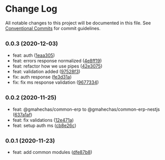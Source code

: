 # Change Log

All notable changes to this project will be documented in this file.
See [Conventional Commits](https://conventionalcommits.org) for commit guidelines.

## <small>0.0.3 (2020-12-03)</small>

* feat: auth ([1eaa305](https://github.com/gmahechas/erp/commit/1eaa305))
* feat: errors response normalized ([4e8ff19](https://github.com/gmahechas/erp/commit/4e8ff19))
* feat: refactor how we use pipes ([42e3075](https://github.com/gmahechas/erp/commit/42e3075))
* feat: validation added ([97528f3](https://github.com/gmahechas/erp/commit/97528f3))
* fix: auth response ([fe3d31a](https://github.com/gmahechas/erp/commit/fe3d31a))
* fix: fix ms response validation ([9677334](https://github.com/gmahechas/erp/commit/9677334))





## <small>0.0.2 (2020-11-25)</small>

* feat: @gmahechas/common-erp to @gmahechas/common-erp-nestjs ([637a1af](https://github.com/gmahechas/erp/commit/637a1af))
* feat: fix validations ([12e471a](https://github.com/gmahechas/erp/commit/12e471a))
* feat: setup auth ms ([cb8e26c](https://github.com/gmahechas/erp/commit/cb8e26c))





## <small>0.0.1 (2020-11-23)</small>

* feat: add common modules ([dfe87b8](https://github.com/gmahechas/erp/commit/dfe87b8))
